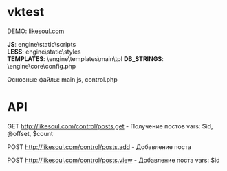 # vktest
DEMO: <a href="http://likesoul.com">likesoul.com</a>

<b>JS</b>:  engine\static\scripts\
<b>LESS</b>:  engine\static\styles\
<b>TEMPLATES</b>:  \engine\templates\main\tpl
<b>DB_STRINGS</b>:  \engine\core\config.php

Основные файлы: main.js, control.php

# API

GET http://likesoul.com/control/posts.get - Получение постов
vars: $id, @offset, $count

POST http://likesoul.com/control/posts.add - Добавление поста

POST http://likesoul.com/control/posts.view - Добавление поста
vars: $id
